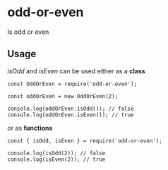 # odd-or-even
Is odd or even

## Usage
*isOdd* and *isEven* can be used either as a **class**
```
const OddOrEven = require('odd-or-even');

const oddOrEven = new OddOrEven(2);

console.log(oddOrEven.isOdd()); // false
console.log(oddOrEven.isEven()); // true
```
or as **functions**
```
const { isOdd, isEven } = require('odd-or-even');

console.log(isOdd(2)); // false
console.log(isEven(2)); // true
```
